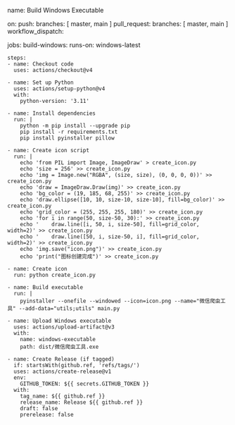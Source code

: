 name: Build Windows Executable

on:
  push:
    branches: [ master, main ]
  pull_request:
    branches: [ master, main ]
  workflow_dispatch:

jobs:
  build-windows:
    runs-on: windows-latest
    
    steps:
    - name: Checkout code
      uses: actions/checkout@v4
      
    - name: Set up Python
      uses: actions/setup-python@v4
      with:
        python-version: '3.11'
        
    - name: Install dependencies
      run: |
        python -m pip install --upgrade pip
        pip install -r requirements.txt
        pip install pyinstaller pillow
        
    - name: Create icon script
      run: |
        echo 'from PIL import Image, ImageDraw' > create_icon.py
        echo 'size = 256' >> create_icon.py
        echo 'img = Image.new("RGBA", (size, size), (0, 0, 0, 0))' >> create_icon.py
        echo 'draw = ImageDraw.Draw(img)' >> create_icon.py
        echo 'bg_color = (19, 185, 68, 255)' >> create_icon.py
        echo 'draw.ellipse([10, 10, size-10, size-10], fill=bg_color)' >> create_icon.py
        echo 'grid_color = (255, 255, 255, 180)' >> create_icon.py
        echo 'for i in range(50, size-50, 30):' >> create_icon.py
        echo '    draw.line([i, 50, i, size-50], fill=grid_color, width=2)' >> create_icon.py
        echo '    draw.line([50, i, size-50, i], fill=grid_color, width=2)' >> create_icon.py
        echo 'img.save("icon.png")' >> create_icon.py
        echo 'print("图标创建完成")' >> create_icon.py
        
    - name: Create icon
      run: python create_icon.py
        
    - name: Build executable
      run: |
        pyinstaller --onefile --windowed --icon=icon.png --name="微信爬虫工具" --add-data="utils;utils" main.py
        
    - name: Upload Windows executable
      uses: actions/upload-artifact@v3
      with:
        name: windows-executable
        path: dist/微信爬虫工具.exe
        
    - name: Create Release (if tagged)
      if: startsWith(github.ref, 'refs/tags/')
      uses: actions/create-release@v1
      env:
        GITHUB_TOKEN: ${{ secrets.GITHUB_TOKEN }}
      with:
        tag_name: ${{ github.ref }}
        release_name: Release ${{ github.ref }}
        draft: false
        prerelease: false 

